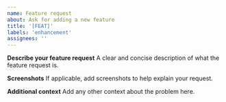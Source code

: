 ```yaml
---
name: Feature request
about: Ask for adding a new feature
title: '[FEAT]'
labels: 'enhancement'
assignees: ''
---
```


**Describe your feature request**
A clear and concise description of what the feature request is.

**Screenshots**
If applicable, add screenshots to help explain your request.

**Additional context**
Add any other context about the problem here.
